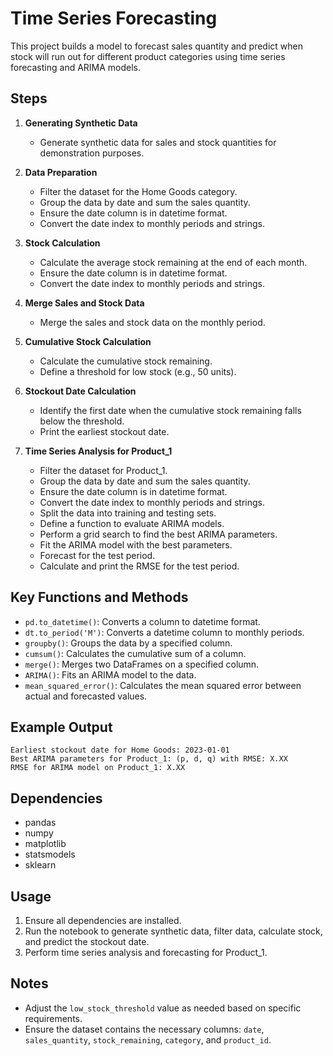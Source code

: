 # Time Series Forecasting

This project builds a model to forecast sales quantity and predict when stock will run out for different product categories using time series forecasting and ARIMA models.

## Steps

1. **Generating Synthetic Data**
    - Generate synthetic data for sales and stock quantities for demonstration purposes.

2. **Data Preparation**
    - Filter the dataset for the Home Goods category.
    - Group the data by date and sum the sales quantity.
    - Ensure the date column is in datetime format.
    - Convert the date index to monthly periods and strings.

3. **Stock Calculation**
    - Calculate the average stock remaining at the end of each month.
    - Ensure the date column is in datetime format.
    - Convert the date index to monthly periods and strings.

4. **Merge Sales and Stock Data**
    - Merge the sales and stock data on the monthly period.

5. **Cumulative Stock Calculation**
    - Calculate the cumulative stock remaining.
    - Define a threshold for low stock (e.g., 50 units).

6. **Stockout Date Calculation**
    - Identify the first date when the cumulative stock remaining falls below the threshold.
    - Print the earliest stockout date.

7. **Time Series Analysis for Product_1**
    - Filter the dataset for Product_1.
    - Group the data by date and sum the sales quantity.
    - Ensure the date column is in datetime format.
    - Convert the date index to monthly periods and strings.
    - Split the data into training and testing sets.
    - Define a function to evaluate ARIMA models.
    - Perform a grid search to find the best ARIMA parameters.
    - Fit the ARIMA model with the best parameters.
    - Forecast for the test period.
    - Calculate and print the RMSE for the test period.

## Key Functions and Methods

- `pd.to_datetime()`: Converts a column to datetime format.
- `dt.to_period('M')`: Converts a datetime column to monthly periods.
- `groupby()`: Groups the data by a specified column.
- `cumsum()`: Calculates the cumulative sum of a column.
- `merge()`: Merges two DataFrames on a specified column.
- `ARIMA()`: Fits an ARIMA model to the data.
- `mean_squared_error()`: Calculates the mean squared error between actual and forecasted values.

## Example Output

```
Earliest stockout date for Home Goods: 2023-01-01
Best ARIMA parameters for Product_1: (p, d, q) with RMSE: X.XX
RMSE for ARIMA model on Product_1: X.XX
```

## Dependencies

- pandas
- numpy
- matplotlib
- statsmodels
- sklearn

## Usage

1. Ensure all dependencies are installed.
2. Run the notebook to generate synthetic data, filter data, calculate stock, and predict the stockout date.
3. Perform time series analysis and forecasting for Product_1.

## Notes

- Adjust the `low_stock_threshold` value as needed based on specific requirements.
- Ensure the dataset contains the necessary columns: `date`, `sales_quantity`, `stock_remaining`, `category`, and `product_id`.